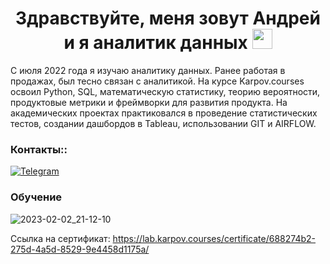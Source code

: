 <h1 align="center">Здравствуйте, меня зовут Андрей и я аналитик данных</a> 
<img src="https://github.com/blackcater/blackcater/raw/main/images/Hi.gif" height="32"/></h1>

С июля 2022 года я изучаю аналитику данных. Ранее работая в продажах, был тесно связан с аналитикой.
На курсе Karpov.courses освоил Python, SQL, математическую статистику, теорию вероятности, продуктовые метрики и фреймворки для развития продукта. На академических проектах практиковался в проведение статистических тестов, создании дашбордов в Tableau, использовании GIT и AIRFLOW.

### Контакты::
[![Telegram](https://img.shields.io/badge/Telegram-2CA5E0?style=for-the-badge&logo=telegram&logoColor=white)](https://t.me/andrdogg)

### Обучение
![2023-02-02_21-12-10](https://user-images.githubusercontent.com/122619433/216409859-6e2a4257-68b1-48e5-bc7c-d89c96894bef.png)

Ссылка на сертификат: https://lab.karpov.courses/certificate/688274b2-275d-4a5d-8529-9e4458d1175a/
